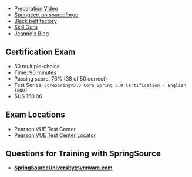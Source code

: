   * [Preparation Video](http://www.youtube.com/watch?v=biNx-t2busI)
  * [Springcert on sourceforge](http://springcert.sourceforge.net/)
  * [Black belt factory](http://www.blackbeltfactory.com/ui#!)
  * [Skill Guru](http://www.skill-guru.com/test/81/core-spring-certification-mock)
  * [Jeanne's Blog](http://www.selikoff.net/2010/08/20/jeannes-core-spring-3-certification-experiences/)

## Certification Exam ##
  * 50 multiple-choice
  * Time:  90 minutes
  * Passing score: 76% (38 of 50 correct)
  * Test Series: `CoreSpringV3.0 Core Spring 3.0 Certification - English (ENU)`
  * $US 150.00

## Exam Locations ##
  * Pearson VUE Test Center
  * [Pearson VUE Test Center Locator](http://www.pearsonvue.com/vtclocator)

## Questions for Training with SpringSource ##
  * **SpringSourceUniversity@vmware.com**